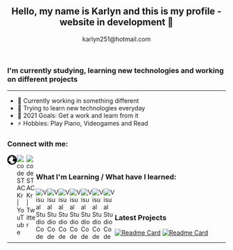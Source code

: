 <p align="center">
<h2 align="center">Hello, my name is Karlyn and this is my profile - website in development 👋</h2>
</p>

<p align="center"> karlyn251@hotmail.com</p>
<br />

### I'm currently studying, learning new technologies and working on different projects
---

- 🌱 Currently working in something different
- 👯 Trying to learn new technologies everyday
- 🥅 2021 Goals: Get a work and learn from it
- ⚡ Hobbies: Play Piano, Videogames and Read


### Connect with me:

[<img align="left" alt="codeSTACKr.com" width="22px" src="https://raw.githubusercontent.com/iconic/open-iconic/master/svg/globe.svg" />][website]
[<img align="left" alt="codeSTACKr | YouTube" width="22px" src="https://cdn.jsdelivr.net/npm/simple-icons@v3/icons/youtube.svg" />][youtube]
[<img align="left" alt="codeSTACKr | Twitter" width="22px" src="https://cdn.jsdelivr.net/npm/simple-icons@v3/icons/facebook.svg" />][twitter]

<br />

### What I'm Learning / What have I learned:

<img align="left" alt="Visual Studio Code" width="26px" src="https://cdn.iconscout.com/icon/free/png-512/java-43-569305.png" />
<img align="left" alt="Visual Studio Code" width="26px" src="https://cdn3.iconfinder.com/data/icons/logos-and-brands-adobe/512/267_Python-512.png" />
<img align="left" alt="Visual Studio Code" width="26px" src="https://iconape.com/wp-content/files/sh/51404/svg/c--4.svg" />
<img align="left" alt="Visual Studio Code" width="26px" src="https://upload.wikimedia.org/wikipedia/commons/thumb/e/ee/.NET_Core_Logo.svg/1200px-.NET_Core_Logo.svg.png" />
<img align="left" alt="Visual Studio Code" width="26px" src="https://cdn.iconscout.com/icon/free/png-256/javascript-2038874-1720087.png" />
<img align="left" alt="Visual Studio Code" width="26px" src="https://cdn.iconscout.com/icon/free/png-512/jquery-10-1175155.png" />
<img align="left" alt="Visual Studio Code" width="26px" src="https://pics.freeicons.io/uploads/icons/png/2132470731553750209-512.png" />


<br />
<br />

### Latest Projects
[![Readme Card](https://github-readme-stats.vercel.app/api/pin/?username=KarlynG&repo=Social_network&theme=radical )](https://github.com/KarlynG/Social_network)
[![Readme Card](https://github-readme-stats.vercel.app/api/pin/?username=KarlynG&repo=Bank_Project&theme=radical )](https://github.com/KarlynG/Bank_Project)

---

[website]: #
[twitter]: https://www.facebook.com/karlyn.garciarojas
[youtube]: https://www.youtube.com/channel/UCprvSCXsaixDUrPL6PNupaw
